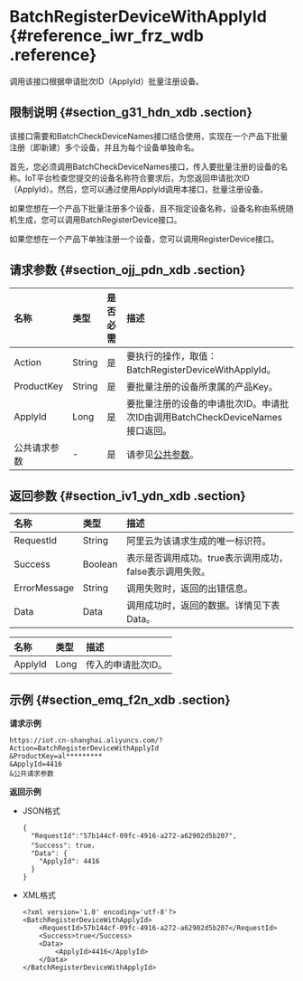 # BatchRegisterDeviceWithApplyId {#reference_iwr_frz_wdb .reference}

调用该接口根据申请批次ID（ApplyId）批量注册设备。

## 限制说明 {#section_g31_hdn_xdb .section}

该接口需要和BatchCheckDeviceNames接口结合使用，实现在一个产品下批量注册（即新建）多个设备，并且为每个设备单独命名。

首先，您必须调用BatchCheckDeviceNames接口，传入要批量注册的设备的名称。IoT平台检查您提交的设备名称符合要求后，为您返回申请批次ID（ApplyId）。然后，您可以通过使用ApplyId调用本接口，批量注册设备。

如果您想在一个产品下批量注册多个设备，且不指定设备名称，设备名称由系统随机生成，您可以调用BatchRegisterDevice接口。

如果您想在一个产品下单独注册一个设备，您可以调用RegisterDevice接口。

## 请求参数 {#section_ojj_pdn_xdb .section}

|名称|类型|是否必需|描述|
|:-|:-|:---|:-|
|Action|String|是|要执行的操作，取值：BatchRegisterDeviceWithApplyId。|
|ProductKey|String|是|要批量注册的设备所隶属的产品Key。|
|ApplyId|Long|是|要批量注册的设备的申请批次ID。申请批次ID由调用BatchCheckDeviceNames接口返回。|
|公共请求参数|-|是|请参见[公共参数](intl.zh-CN/云端开发指南/云端API参考/公共参数.md#)。|

## 返回参数 {#section_iv1_ydn_xdb .section}

|名称|类型|描述|
|:-|:-|:-|
|RequestId|String|阿里云为该请求生成的唯一标识符。|
|Success|Boolean|表示是否调用成功。true表示调用成功，false表示调用失败。|
|ErrorMessage|String|调用失败时，返回的出错信息。|
|Data|Data|调用成功时，返回的数据。详情见下表Data。|

|名称|类型|描述|
|:-|:-|:-|
|ApplyId|Long|传入的申请批次ID。|

## 示例 {#section_emq_f2n_xdb .section}

**请求示例**

```
https://iot.cn-shanghai.aliyuncs.com/?Action=BatchRegisterDeviceWithApplyId
&ProductKey=al*********
&ApplyId=4416
&公共请求参数
```

**返回示例**

-   JSON格式

    ```
    {
      "RequestId":"57b144cf-09fc-4916-a272-a62902d5b207",
      "Success": true，
      "Data": {
        "ApplyId": 4416
      }
    }
    
    ```

-   XML格式

    ```
    <?xml version='1.0' encoding='utf-8'?>
    <BatchRegisterDeviceWithApplyId>
        <RequestId>57b144cf-09fc-4916-a272-a62902d5b207</RequestId>
        <Success>true</Success>
        <Data>
            <ApplyId>4416</ApplyId>
        </Data>
    </BatchRegisterDeviceWithApplyId>
    ```


